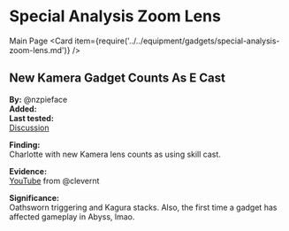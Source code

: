 # Special Analysis Zoom Lens

Main Page
<Card item={require('../../equipment/gadgets/special-analysis-zoom-lens.md')} />

## New Kamera Gadget Counts As E Cast

**By:** @nzpieface  
**Added:** <Version date="2023-12-17" />  
**Last tested:** <VersionHl date="2023-12-17" />  
[Discussion](https://tickets.deeznuts.moe/transcripts/new-kamera-gadget-counts-as-e-cast)

**Finding:**  
Charlotte with new Kamera lens counts as using skill cast.  
  
**Evidence:**  
[YouTube](https://youtu.be/heaNef6uhYw) from @clevernt
  
**Significance:**  
Oathsworn triggering and Kagura stacks. Also, the first time a gadget has affected gameplay in Abyss, lmao.
